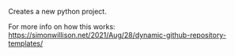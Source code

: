 Creates a new python project.

For more info on how this works: https://simonwillison.net/2021/Aug/28/dynamic-github-repository-templates/